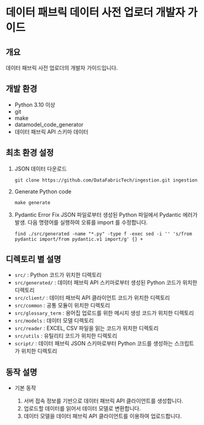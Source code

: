 # 데이터 패브릭 데이터 사전 업로더 개발자 가이드

## 개요

데이터 패브릭 사전 업로더의 개발자 가이드입니다.

## 개발 환경

- Python 3.10 이상  
- git
- make
- datamodel_code_generator
- 데이터 패브릭 API 스키마 데이터  

## 최초 환경 설정  

1. JSON 데이터 다운로드  

    ```shell
    git clone https://github.com/DataFabricTech/ingestion.git ingestion
    ```

2. Generate Python code  

    ```shell
    make generate
    ```

3. Pydantic Error Fix
    JSON 파일로부터 생성된 Python 파일에서 Pydantic 에러가 발생. 다음 명령어를 실행하여 오류를 import 를 수정합니다.
    
    ```shell
    find ./src/generated -name "*.py" -type f -exec sed -i '' 's/from pydantic import/from pydantic.v1 import/g' {} +
    ```

## 디렉토리 별 설명

- `src/` : Python 코드가 위치한 디렉토리  
- `src/generated/` : 데이터 패브릭 API 스키마로부터 생성된 Python 코드가 위치한 디렉토리  
- `src/client/` : 데이터 패브릭 API 클라이언트 코드가 위치한 디렉토리  
- `src/common` : 공통 모듈이 위치한 디렉토리  
- `src/glossary_term` : 용어집 업로드를 위한 메시지 생성 코드가 위치한 디렉토리  
- `src/models` : 데이터 모델 디렉토리  
- `src/reader` : EXCEL, CSV 파일을 읽는 코드가 위치한 디렉토리  
- `src/utils` : 유틸리티 코드가 위치한 디렉토리  
- `script/` : 데이터 패브릭 JSON 스키마로부터 Python 코드를 생성하는 스크립트가 위치한 디렉토리  

## 동작 설명

- 기본 동작  

    1. 서버 접속 정보를 기반으로 데이터 패브릭 API 클라이언트를 생성합니다.
    2. 업로드할 데이터를 읽어서 데이터 모델로 변환합니다.
    3. 데이터 모델을 데이터 패브릭 API 클라이언트를 이용하여 업로드합니다.